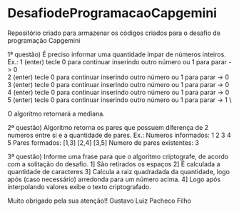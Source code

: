 # DesafiodeProgramacaoCapgemini
Repositório criado para armazenar os códigos criados para o desafio de programação Capgemini


1ª questão)
É preciso informar uma quantidade ímpar de números inteiros. 
Ex.: 1 (enter) 
tecle 0 para continuar inserindo outro número ou 1 para parar -> 0 \
2 (enter) 
tecle 0 para continuar inserindo outro número ou 1 para parar -> 0 \
3 (enter) 
tecle 0 para continuar inserindo outro número ou 1 para parar -> 0 \
4 (enter) 
tecle 0 para continuar inserindo outro número ou 1 para parar -> 0 \
5 (enter)
tecle 0 para continuar inserindo outro número ou 1 para parar -> 1 \

O algoritmo retornará a mediana.

2ª questão)
Algoritmo retorna os pares que possuem diferença de 2 numeros entre si e a quantidade de pares.
Ex.: 
Numeros informados: 
1
2
3
4
5
Pares formados: [1,3] [2,4] [3,5] 
Numero de pares existentes: 3

3ª questão)
Informe uma frase para que o algoritmo criptografe, de acordo com a solitação do desafio.
1] São retirados os espaços
2] É calculada a quantidade de caracteres
3] Calcula a raiz quadradada da quantidade, logo após (caso necessário) arredonda para um número acima.
4] Logo após interpolando valores exibe o texto criptografado.

Muito obrigado pela sua atenção!!
Gustavo Luiz Pacheco Filho
